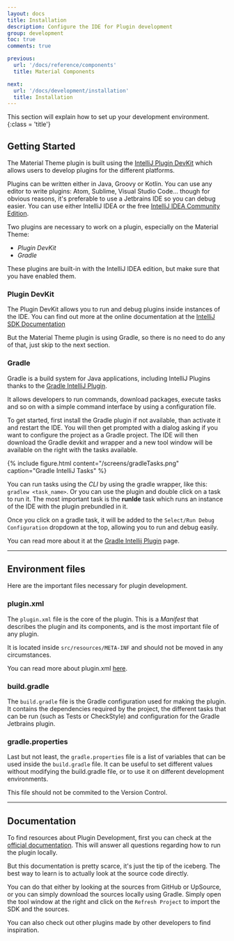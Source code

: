 ```yaml
---
layout: docs
title: Installation
description: Configure the IDE for Plugin development
group: development
toc: true
comments: true

previous:
  url: '/docs/reference/components'
  title: Material Components

next:
  url: '/docs/development/installation'
  title: Installation
---
```


This section will explain how to set up your development environment.
{:class = 'title'}

## Getting Started

The Material Theme plugin is built using the [IntelliJ Plugin DevKit](https://www.jetbrains.org/intellij/sdk/docs/welcome.html) which allows users to develop plugins for the different platforms.

Plugins can be written either in Java, Groovy or Kotlin. You can use any editor to write plugins: Atom, Sublime, Visual Studio Code... though for obvious reasons, it's preferable to use a Jetbrains IDE so you can debug easier. You can use either IntelliJ IDEA or the free [IntelliJ IDEA Community Edition](https://www.jetbrains.com/idea/download/).

Two plugins are necessary to work on a plugin, especially on the Material Theme:
- *Plugin DevKit*
- *Gradle*

These plugins are built-in with the IntelliJ IDEA edition, but make sure that you have enabled them.

### Plugin DevKit

The Plugin DevKit allows you to run and debug plugins inside instances of the IDE. You can find out more at the online documentation at the [IntelliJ SDK Documentation](https://www.jetbrains.org/intellij/sdk/docs/basics/getting_started/setting_up_environment.html#configuring-intellij-platform-sdk)

But the Material Theme plugin is using Gradle, so there is no need to do any of that, just skip to the next section.

### Gradle

Gradle is a build system for Java applications, including IntelliJ Plugins thanks to the [Gradle IntelliJ Plugin](https://github.com/JetBrains/gradle-intellij-plugin).

It allows developers to run commands, download packages, execute tasks and so on with a simple command interface by using a configuration file.

To get started, first install the Gradle plugin if not available, than activate it and restart the IDE. You will then get prompted with a dialog asking if you want to configure the project as a Gradle project. The IDE will then download the Gradle devkit and wrapper and a new tool window will be available on the right with the tasks available.

{% include figure.html content="/screens/gradleTasks.png" caption="Gradle IntelliJ Tasks" %}

You can run tasks using the _CLI_ by using the gradle wrapper, like this: `gradlew <task_name>`. Or you can use the plugin and double click on a task to run it. The most important task is the **runIde** task which runs an instance of the IDE with the plugin prebundled in it.

Once you click on a gradle task, it will be added to the `Select/Run Debug Configuration` dropdown at the top, allowing you to run and debug easily.

You can read more about it at the [Gradle Intellij Plugin](https://github.com/JetBrains/gradle-intellij-plugin) page.

----
## Environment files

Here are the important files necessary for plugin development.

### plugin.xml

The `plugin.xml` file is the core of the plugin. This is a _Manifest_ that describes the plugin and its components, and is the most important file of any plugin.

It is located inside `src/resources/META-INF` and should not be moved in any circumstances.

You can read more about plugin.xml [here](https://www.jetbrains.org/intellij/sdk/docs/basics/plugin_structure/plugin_configuration_file.html).

### build.gradle

The `build.gradle` file is the Gradle configuration used for making the plugin. It contains the dependencies required by the project, the different tasks that can be run (such as Tests or CheckStyle) and configuration for the Gradle Jetbrains plugin.

### gradle.properties

Last but not least, the `gradle.properties` file is a list of variables that can be used inside the `build.gradle` file. It can be useful to set different values without modifying the build.gradle file, or to use it on different development environments.

This file should not be commited to the Version Control.

----
## Documentation

To find resources about Plugin Development, first you can check at the [official documentation](https://www.jetbrains.org/intellij/sdk/docs/welcome.html). This will answer all questions regarding how to run the plugin locally.

But this documentation is pretty scarce, it's just the tip of the iceberg. The best way to learn is to actually look at the source code directly.

You can do that either by looking at the sources from GitHub or UpSource, or you can simply download the sources locally using Gradle. Simply open the tool window at the right and click on the `Refresh Project` to import the SDK and the sources.

You can also check out other plugins made by other developers to find inspiration.
